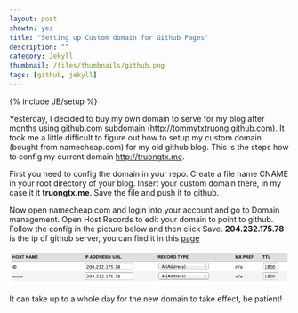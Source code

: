 ```yaml
---
layout: post
showtn: yes
title: "Setting up Custom domain for Github Pages"
description: ""
category: Jekyll
thumbnail: /files/thumbnails/github.png
tags: [github, jekyll]
---
```

{% include JB/setup %}

Yesterday, I decided to buy my own domain to serve for my blog after months
using github.com subdomain (<http://tommytxtruong.github.com>). It took me a
little difficult to figure out how to setup my custom domain (bought from
namecheap.com) for my old github blog. This is the steps how to config my
current domain <http://truongtx.me>.

First you need to config the domain in your repo. Create a file name CNAME in
your root directory of your blog. Insert your custom domain there, in my case it
it **truongtx.me**. Save the file and push it to github.

Now open namecheap.com and login into your account and go to Domain management.
Open Host Records to edit your domain to point to github. Follow the config in
the picture below and then click Save. **204.232.175.78** is the ip of github
server, you can find it in this
[page](https://help.github.com/articles/setting-up-a-custom-domain-with-pages)

![namecheap](/files/2013-04-07-setting-up-custom-domain-for-github-pages/namecheap.png)

<!-- more -->

It can take up to a whole day for the new domain to take effect, be patient!
